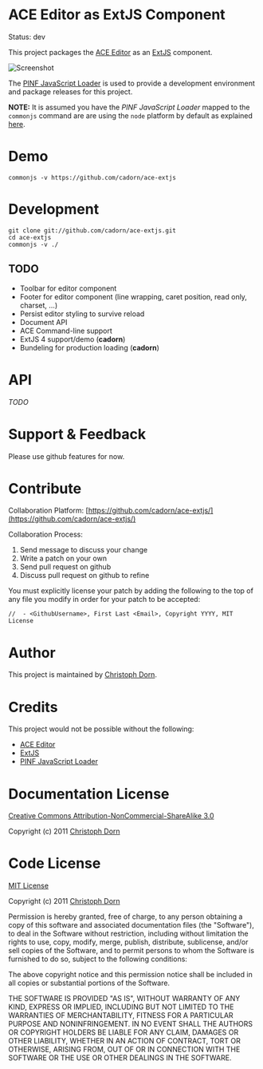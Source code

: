ACE Editor as ExtJS Component
=============================

Status: dev

This project packages the [ACE Editor](http://ace.ajax.org/) as an [ExtJS](http://www.sencha.com/products/extjs/) component.

![Screenshot](https://github.com/cadorn/ace-extjs/raw/master/docs/images/screenshot_1.png)

The [PINF JavaScript Loader](https://github.com/pinf/loader-js) is used to provide a development environment and package releases for this project.

**NOTE:** It is assumed you have the _PINF JavaScript Loader_ mapped to the `commonjs` command are are using the `node` platform by default as explained [here](https://github.com/pinf/loader-js/blob/master/docs/Setup.md).

Demo
====

    commonjs -v https://github.com/cadorn/ace-extjs


Development
===========

    git clone git://github.com/cadorn/ace-extjs.git
    cd ace-extjs
    commonjs -v ./

TODO
----

  * Toolbar for editor component
  * Footer for editor component (line wrapping, caret position, read only, charset, ...)
  * Persist editor styling to survive reload
  * Document API
  * ACE Command-line support
  * ExtJS 4 support/demo (__cadorn__)
  * Bundeling for production loading (__cadorn__)


API
===

_TODO_


Support & Feedback
==================

Please use github features for now.


Contribute
==========

Collaboration Platform: [https://github.com/cadorn/ace-extjs/](https://github.com/cadorn/ace-extjs/)

Collaboration Process:

  1. Send message to discuss your change
  2. Write a patch on your own
  3. Send pull request on github
  4. Discuss pull request on github to refine

You must explicitly license your patch by adding the following to the top of any file you modify
in order for your patch to be accepted:

    //  - <GithubUsername>, First Last <Email>, Copyright YYYY, MIT License


Author
======

This project is maintained by [Christoph Dorn](http://www.christophdorn.com/).


Credits
=======

This project would not be possible without the following:

  * [ACE Editor](http://ace.ajax.org/)
  * [ExtJS](http://www.sencha.com/products/extjs/)
  * [PINF JavaScript Loader](https://github.com/pinf/loader-js)


Documentation License
=====================

[Creative Commons Attribution-NonCommercial-ShareAlike 3.0](http://creativecommons.org/licenses/by-nc-sa/3.0/)

Copyright (c) 2011 [Christoph Dorn](http://www.christophdorn.com/)


Code License
============

[MIT License](http://www.opensource.org/licenses/mit-license.php)

Copyright (c) 2011 [Christoph Dorn](http://www.christophdorn.com/)

Permission is hereby granted, free of charge, to any person obtaining a copy
of this software and associated documentation files (the "Software"), to deal
in the Software without restriction, including without limitation the rights
to use, copy, modify, merge, publish, distribute, sublicense, and/or sell
copies of the Software, and to permit persons to whom the Software is
furnished to do so, subject to the following conditions:

The above copyright notice and this permission notice shall be included in
all copies or substantial portions of the Software.

THE SOFTWARE IS PROVIDED "AS IS", WITHOUT WARRANTY OF ANY KIND, EXPRESS OR
IMPLIED, INCLUDING BUT NOT LIMITED TO THE WARRANTIES OF MERCHANTABILITY,
FITNESS FOR A PARTICULAR PURPOSE AND NONINFRINGEMENT. IN NO EVENT SHALL THE
AUTHORS OR COPYRIGHT HOLDERS BE LIABLE FOR ANY CLAIM, DAMAGES OR OTHER
LIABILITY, WHETHER IN AN ACTION OF CONTRACT, TORT OR OTHERWISE, ARISING FROM,
OUT OF OR IN CONNECTION WITH THE SOFTWARE OR THE USE OR OTHER DEALINGS IN
THE SOFTWARE.
